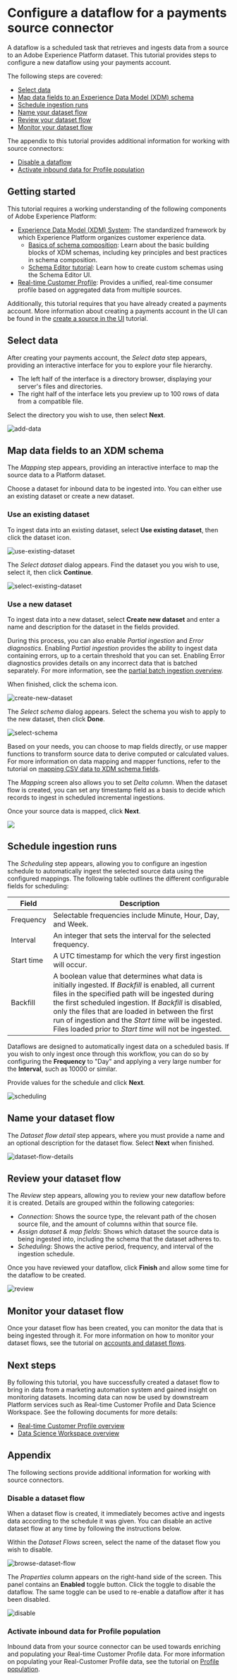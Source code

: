 # Configure a dataflow for a payments source connector

A dataflow is a scheduled task that retrieves and ingests data from a source to an Adobe Experience Platform dataset. This tutorial provides steps to configure a new dataflow using your payments account.

The following steps are covered:

-  [Select data](#select-data)
-  [Map data fields to an Experience Data Model (XDM) schema](#map-data-fields-to-an-xdm-schema)
-  [Schedule ingestion runs](#schedule-ingestion-runs)
-  [Name your dataset flow](#name-your-dataset-flow)
-  [Review your dataset flow](#review-your-dataset-flow)
-  [Monitor your dataset flow](#monitor-your-dataset-flow)

The appendix to this tutorial provides additional information for working with source connectors:

-  [Disable a dataflow](#disable-a-dataset-flow)
-  [Activate inbound data for Profile population](#activate-inbound-data-for-profile-population)


## Getting started

This tutorial requires a working understanding of the following components of Adobe Experience Platform:

- [Experience Data Model (XDM) System](https://docs.adobe.com/content/help/en/experience-platform/xdm/home.html): The standardized framework by which Experience Platform organizes customer experience data.
  - [Basics of schema composition](https://docs.adobe.com/content/help/en/experience-platform/xdm/schema/composition.html): Learn about the basic building blocks of XDM schemas, including key principles and best practices in schema composition.
  - [Schema Editor tutorial](https://docs.adobe.com/content/help/en/experience-platform/xdm/tutorials/create-schema-ui.html): Learn how to create custom schemas using the Schema Editor UI.
- [Real-time Customer Profile](https://docs.adobe.com/content/help/en/experience-platform/rtcdp/overview.html): Provides a unified, real-time consumer profile based on aggregated data from multiple sources.

Additionally, this tutorial requires that you have already created a payments account. More information about creating a payments account in the UI can be found in the [create a source in the UI](../sources-ui-tutorial.md) tutorial.

## Select data

After creating your payments account, the *Select data* step appears, providing an interactive interface for you to explore your file hierarchy.

- The left half of the interface is a directory browser, displaying your server's files and directories.
- The right half of the interface lets you preview up to 100 rows of data from a compatible file.

Select the directory you wish to use, then select **Next**.

![add-data](./images/add-data.png)

## Map data fields to an XDM schema

The *Mapping* step appears, providing an interactive interface to map the source data to a Platform dataset.

Choose a dataset for inbound data to be ingested into. You can either use an existing dataset or create a new dataset.

### Use an existing dataset

To ingest data into an existing dataset, select **Use existing dataset**, then click the dataset icon.

![use-existing-dataset](./images/existing-dataset.png)

The *Select dataset* dialog appears. Find the dataset you you wish to use, select it, then click **Continue**.

![select-existing-dataset](./images/select-dataset.png)

### Use a new dataset

To ingest data into a new dataset, select **Create new dataset** and enter a name and description for the dataset in the fields provided.

During this process, you can also enable *Partial ingestion* and *Error diagnostics*. Enabling *Partial ingestion* provides the ability to ingest data containing errors, up to a certain threshold that you can set. Enabling Error diagnostics provides details on any incorrect data that is batched separately. For more information, see the [partial batch ingestion overview](https://docs.adobe.com/content/help/en/experience-platform/ingestion/batch/partial.html).

When finished, click the schema icon.

![create-new-dataset](./images/new-dataset.png)

The *Select schema* dialog appears. Select the schema you wish to apply to the new dataset, then click **Done**.

![select-schema](./images/select-schema.png)

Based on your needs, you can choose to map fields directly, or use mapper functions to transform source data to derive computed or calculated values. For more information on data mapping and mapper functions, refer to the tutorial on [mapping CSV data to XDM schema fields](https://docs.adobe.com/help/en/experience-platform/ingestion/tutorials/map-a-csv-file.html).

The *Mapping* screen also allows you to set *Delta column*. When the dataset flow is created, you can set any timestamp field as a basis to decide which records to ingest in scheduled incremental ingestions.

Once your source data is mapped, click **Next**.

![](./images/mapping.png)

## Schedule ingestion runs

The *Scheduling* step appears, allowing you to configure an ingestion schedule to automatically ingest the selected source data using the configured mappings. The following table outlines the different configurable fields for scheduling:

| Field | Description |
| --- | --- |
| Frequency | Selectable frequencies include Minute, Hour, Day, and Week. |
| Interval | An integer that sets the interval for the selected frequency. |
| Start time | A UTC timestamp for which the very first ingestion will occur. |
| Backfill | A boolean value that determines what data is initially ingested. If *Backfill* is enabled, all current files in the specified path will be ingested during the first scheduled ingestion. If *Backfill* is disabled, only the files that are loaded in between the first run of ingestion and the *Start time* will be ingested. Files loaded prior to *Start time* will not be ingested. |

Dataflows are designed to automatically ingest data on a scheduled basis. If you wish to only ingest once through this workflow, you can do so by configuring the **Frequency** to "Day" and applying a very large number for the **Interval**, such as 10000 or similar.

Provide values for the schedule and click **Next**.

![scheduling](./images/scheduling.png)

## Name your dataset flow

The *Dataset flow detail* step appears, where you must provide a name and an optional description for the dataset flow. Select **Next** when finished.

![dataset-flow-details](./images/dataset-flow-details.png)

## Review your dataset flow

The *Review* step appears, allowing you to review your new dataflow before it is created. Details are grouped within the following categories:

- *Connection*: Shows the source type, the relevant path of the chosen source file, and the amount of columns within that source file.
- *Assign dataset & map fields*: Shows which dataset the source data is being ingested into, including the schema that the dataset adheres to.
- *Scheduling*: Shows the active period, frequency, and interval of the ingestion schedule.

Once you have reviewed your dataflow, click **Finish** and allow some time for the dataflow to be created.

![review](./images/review.png)

## Monitor your dataset flow

Once your dataset flow has been created, you can monitor the data that is being ingested through it. For more information on how to monitor your dataset flows, see the tutorial on [accounts and dataset flows](../accounts-and-dataset-flows.md).

## Next steps

By following this tutorial, you have successfully created a dataset flow to bring in data from a marketing automation system and gained insight on monitoring datasets. Incoming data can now be used by downstream Platform services such as Real-time Customer Profile and Data Science Workspace. See the following documents for more details:

- [Real-time Customer Profile overview](https://docs.adobe.com/content/help/en/experience-platform/rtcdp/overview.html)
- [Data Science Workspace overview](https://docs.adobe.com/content/help/en/experience-platform/data-science-workspace/home.html)

## Appendix

The following sections provide additional information for working with source connectors.

### Disable a dataset flow

When a dataset flow is created, it immediately becomes active and ingests data according to the schedule it was given. You can disable an active dataset flow at any time by following the instructions below.

Within the *Dataset Flows* screen, select the name of the dataset flow you wish to disable.

![browse-dataset-flow](./images/view-dataset-flows.png)

The *Properties* column appears on the right-hand side of the screen. This panel contains an **Enabled** toggle button. Click the toggle to disable the dataflow. The same toggle can be used to re-enable a dataflow after it has been disabled.

![disable](./images/disable.png)

### Activate inbound data for Profile population

Inbound data from your source connector can be used towards enriching and populating your Real-time Customer Profile data. For more information on populating your Real-Customer Profile data, see the tutorial on [Profile population](../../ui/profile-population.md).
